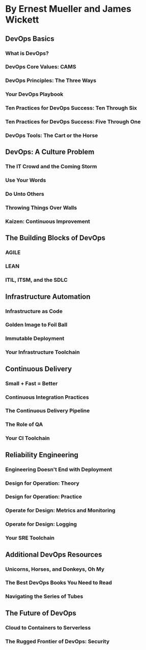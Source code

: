 # By Ernest Mueller and James Wickett

## DevOps Basics

### What is DevOps?

### DevOps Core Values: CAMS

### DevOps Principles: The Three Ways

### Your DevOps Playbook

### Ten Practices for DevOps Success: Ten Through Six

### Ten Practices for DevOps Success: Five Through One

### DevOps Tools: The Cart or the Horse

## DevOps: A Culture Problem

### The IT Crowd and the Coming Storm

### Use Your Words

### Do Unto Others

### Throwing Things Over Walls

### Kaizen: Continuous Improvement

## The Building Blocks of DevOps

### AGILE

### LEAN

### ITIL, ITSM, and the SDLC

## Infrastructure Automation

### Infrastructure as Code

### Golden Image to Foil Ball

### Immutable Deployment

### Your Infrastructure Toolchain

## Continuous Delivery

### Small + Fast = Better

### Continuous Integration Practices

### The Continuous Delivery Pipeline

### The Role of QA

### Your CI Toolchain

## Reliability Engineering

### Engineering Doesn't End with Deployment

### Design for Operation: Theory

### Design for Operation: Practice

### Operate for Design: Metrics and Monitoring

### Operate for Design: Logging

### Your SRE Toolchain

## Additional DevOps Resources

### Unicorns, Horses, and Donkeys, Oh My

### The Best DevOps Books You Need to Read

### Navigating the Series of Tubes

## The Future of DevOps

### Cloud to Containers to Serverless

### The Rugged Frontier of DevOps: Security